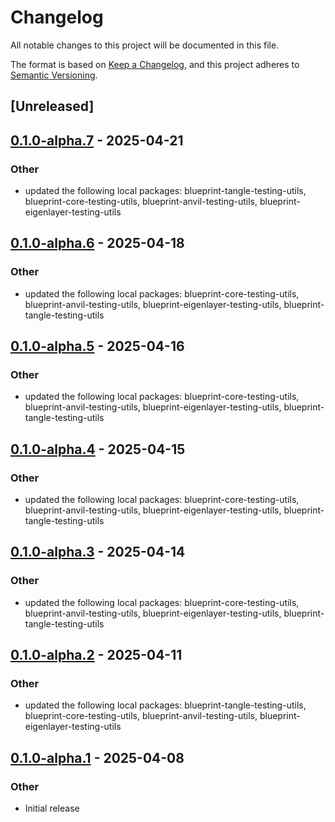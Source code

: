 # Changelog

All notable changes to this project will be documented in this file.

The format is based on [Keep a Changelog](https://keepachangelog.com/en/1.0.0/),
and this project adheres to [Semantic Versioning](https://semver.org/spec/v2.0.0.html).

## [Unreleased]

## [0.1.0-alpha.7](https://github.com/tangle-network/blueprint/compare/blueprint-testing-utils-v0.1.0-alpha.6...blueprint-testing-utils-v0.1.0-alpha.7) - 2025-04-21

### Other

- updated the following local packages: blueprint-tangle-testing-utils, blueprint-core-testing-utils, blueprint-anvil-testing-utils, blueprint-eigenlayer-testing-utils

## [0.1.0-alpha.6](https://github.com/tangle-network/blueprint/compare/blueprint-testing-utils-v0.1.0-alpha.5...blueprint-testing-utils-v0.1.0-alpha.6) - 2025-04-18

### Other

- updated the following local packages: blueprint-core-testing-utils, blueprint-anvil-testing-utils, blueprint-eigenlayer-testing-utils, blueprint-tangle-testing-utils

## [0.1.0-alpha.5](https://github.com/tangle-network/blueprint/compare/blueprint-testing-utils-v0.1.0-alpha.4...blueprint-testing-utils-v0.1.0-alpha.5) - 2025-04-16

### Other

- updated the following local packages: blueprint-core-testing-utils, blueprint-anvil-testing-utils, blueprint-eigenlayer-testing-utils, blueprint-tangle-testing-utils

## [0.1.0-alpha.4](https://github.com/tangle-network/blueprint/compare/blueprint-testing-utils-v0.1.0-alpha.3...blueprint-testing-utils-v0.1.0-alpha.4) - 2025-04-15

### Other

- updated the following local packages: blueprint-core-testing-utils, blueprint-anvil-testing-utils, blueprint-eigenlayer-testing-utils, blueprint-tangle-testing-utils

## [0.1.0-alpha.3](https://github.com/tangle-network/blueprint/compare/blueprint-testing-utils-v0.1.0-alpha.2...blueprint-testing-utils-v0.1.0-alpha.3) - 2025-04-14

### Other

- updated the following local packages: blueprint-core-testing-utils, blueprint-anvil-testing-utils, blueprint-eigenlayer-testing-utils, blueprint-tangle-testing-utils

## [0.1.0-alpha.2](https://github.com/tangle-network/blueprint/compare/blueprint-testing-utils-v0.1.0-alpha.1...blueprint-testing-utils-v0.1.0-alpha.2) - 2025-04-11

### Other

- updated the following local packages: blueprint-tangle-testing-utils, blueprint-core-testing-utils, blueprint-anvil-testing-utils, blueprint-eigenlayer-testing-utils

## [0.1.0-alpha.1](https://github.com/tangle-network/blueprint/releases/tag/blueprint-testing-utils-v0.1.0-alpha.1) - 2025-04-08

### Other

- Initial release
